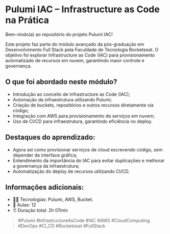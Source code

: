 # Pulumi IAC – Infrastructure as Code na Prática

Bem-vindo(a) ao repositório do projeto Pulumi IAC!

Este projeto faz parte do módulo avançado da pós-graduação em Desenvolvimento Full Stack pela Faculdade de Tecnologia Rocketseat. O objetivo foi explorar Infrastructure as Code (IAC) para provisionamento automatizado de recursos em nuvem, garantindo maior controle e governança.

## O que foi abordado neste módulo?

- Introdução ao conceito de Infrastructure as Code (IAC);
- Automação da infraestrutura utilizando Pulumi;
- Criação de buckets, repositórios e outros recursos diretamente via código;
- Integração com AWS para provisionamento de serviços em nuvem;
- Uso de CI/CD para infraestrutura, garantindo eficiência no deploy.

## Destaques do aprendizado:

- Agora sei como provisionar serviços de cloud escrevendo código, sem depender da interface gráfica;
- Entendimento da importância do IAC para evitar duplicações e melhorar a governança da infraestrutura;
- Automatização do deploy de recursos utilizando CI/CD.

## Informações adicionais:

- 👨‍💻 Tecnologias: Pulumi, AWS, Bucket.
- 📘 Aulas: 12
- ⏰ Duração total: 2h 07min

> #Pulumi #InfrastructureAsCode #IAC #AWS #CloudComputing #DevOps #CI_CD #Rocketseat #FullStack
